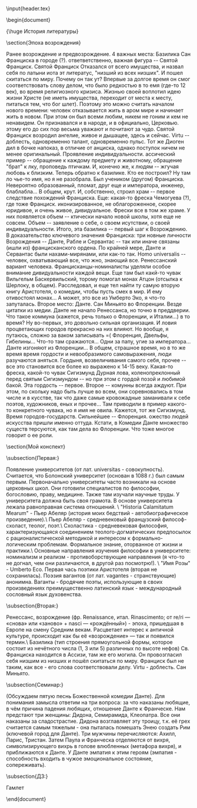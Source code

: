\input{header.tex}

\begin{document}

{\huge История литературы}

\section{Эпоха возрождения}

Ранее возрождение и предвозрождение. 4 важных места:
Базилика Сан Франциска в городе (?). ответветственно,   важная фигура -- Святой Франциск.
Святой Франциск
Отказался от всего имущества, и назвал себя по латыни   иота эт литератус, "низший из всех
низших". И пошел скитаться по миру. Почему он так ут?   Впервые за долгое время он смог
соответствовать слову делом, что было редкостью в то   емя (где-то 12 век), во время
религиозного кризиса. Жизнью своей воплотил идею жизни    Христе (не иметь имущества,
переходит от места к месту, питаться тем, что бог   шлет). Поэтому это можно считать
началом нового времени: человек отказывается жить в   аром мире и начинает жить в
новом. При этом он был всеми любим, никем не гоним и   кем не ненавидем. Он
признавался и в народе, и в официально, Церковью. этому   его до сих пор весьма уважают
и почитают за чудо. Святой Франциск возродил ангелие,   живое и дышащее, здесь и сейчас.
Virtu -- доблесть, одновременно талант, одновременно   пульс.
Тот же Диоген дил в бочке напоказ, в отличие от   анциска, однако поступок ничем не
менее оригинальный. Проявление индивидуальности.   ассический пример -- обращение к
каждому предмету и животному, обращение "брат" к лку,   проповедь птичкам. И, конечно
же, к людям -- жгучая любовь к близким.
Теперь обратно к базилике. Кто ее построил? Ну там ло   чье-то имя, но я не разобрала. Был
учеником (другом) Франциска. Невероятно образованный,   пломат, друг еще и императора,
инженер, блаблабла... В общем, крут. И, собственно,   строил храм -- первое следствие
похождений Франциска.
Еще: какая-то фреска Чемогуева (?), где тоже Франциск.    иконизированное, не
облагороженное, скорее юридивое, и очень живое,   дивидуальное.
Фрески все в том же храме. У них появляется объем --   ктически начало новой школы, хотя
еще не совсем. Объем -- заявление о себе, о своем   исутствии, о своей индивидуальности.
Итого, эта базилика -- первый шаг к Возрождению.
В доказательство ключевого значения Франциска: три   новные личности Возрождения --
Данте, Рабле и Сервантас -- так или иначе связаны (ишли   из) францисканского ордена. По
крайней мере, Данте и Сервантас были нахами-мирянами,   или как-то так.
Homo universalis -- человек, охватывающий все, что жно,   знающий все. Ренессанский
вариант человека.
Францисканцы-номиналисты уделяли особое внимание   дивидуальности каждой вещи.
Еще там был какй-то чувак Вильгельм Баскервильский,   торому помогал монах Атцон
(отсылка к Шерлоку, в общем). Расследовал, и еще тел   найти ту самую вторую книгу
Аристотеля, о комедии, чтобы пусть смех в мир. И ему   отивостоял монах... А может, это все
из Умберто Эко, я что-то запуталась.
Второе место:
Данте. Сан Миньято во Флоренции. Везде цитатки из медии.
Данте не начало Ренессанса, но точно в преддверии.
Что такое коммуна (кажется, речь только о Флоренции, и   Италии...) в то время? Ну
во-первых, это довольно сильная организация. И ловия   процветающих городов прекрасно
на них влияют. Но вообще, я путаюсь, сложно за ваком   записывать =( Флоренция, Двельфы,
Гибелины... Что-то там сражаются... Одни за папу, угие   за императора... Данте изгоняют из
Флоренции... В общем, страшное время, но в то же время    время гордости и
невообразимого самовыражения, люди разучаются аняться.   Гордыня, возвеличивания
самого себя, прочее -- все это становится все более ко   выражено к 14-15 веку.
Какая-то фреска, какой-то чувак Сигизмунд Дурная лова,   коленопреклонный перед святым
Сигизмундом -- но при этом с гордой позой и любимой   бакой.
Эта гордость -- первое. Второе -- комунны всегда   аждуют. При этом, по скольку надо быть
лучше во всем, они соревновались в том числе и в   кусстве, так что даже самые
кровожадные заманивали к себе поэтов, художников, еных   и прочее... Там приводили в
пример какого-то конкретного чувака, но я имя не овила.   Кажется, тот же Сигизмунд.
Время городов-государств. Сильнейшее -- Флоренция.   ожество людей искусства пришли
именно оттуда.
Кстати, в Комедии Данте множество существ терсуются,   как там дела во Флоренции. Что
тоже многое говорит о ее роли.

\section{Мой конспект}

\subsection{Первая:}

Появление университетов (от лат. universitas - совокупность). Считается, что Болонский университет (основан в 1088 г.) был самым первым. Первоначально университеты часто возникали на основе церковных школ. Они готовили специалистов по философии, богословию, праву, медицине. Также там изучали научные труды. У университета должна быть своя грамота. В основе университета лежала равноправная система отношений. \\
"Historia Calamitatum Mearum" - Пьер Абеляр (история моих бедствий - автобиографическое произведение).\\
Пьер Абеляр - средневековый французский философ-схоласт, теолог, поэт.\\
Схоластика - средневековая философия, характеризующаяся соединением теолого-догматических предпосылок с рационалистической методикой и интересом к формально-логическим проблемам. Формальное знание, оторванное от жизни и практики.\\
Основные направления изучения философии в университете: номинализм и реализм - противоборствующие направления (я что-то не догнал, чем они различаются, в другой раз посмотрю!). \\
"Имя Розы" - Umberto Eco. Первая чась поэтики Аристотеля (вторая не сохранилась). Поэзия вагантов (от лат. vagantes - странствующие) анонимна. Ваганты - бродячие поэты, использующие в своих произведениях преимущественно латинский язык - международный сословный язык духовенства.

\subsection{Вторая:}

Ренессанс, возрождение (фр. Renaissance, итал. Rinascimento; от re/ri — «снова» или «заново» + nasci — «рождённый») - эпоха, пришедшая в Европе на смену Средним векам. Расцветает интерес к античной культуре, происходит как бы её «возрождение» — так и появился термин.\\
Базилика (тип строения прямоугольной формы, которое состоит из нечётного числа (1, 3 или 5) различных по высоте нефов) Св. Франциска находится в Ассизи, там же его могила. Он провозгласил себя низшим из низших и пошёл скитаться по миру. Франциск был не таким, как все - его слова соответствовали делу. Virtu - доблесть. Сан Миньято.

\subsection{Семинар:}

(Обсуждаем пятую песнь Божественной комедии Данте). Для понимания замысла ответим на три вопроса: за что наказаны любящие, в чём причина падения любящих, отношение Данте к Франческе. Нам предстают три женщины: Дидона, Семирамида, Клеопатра. Все они наказаны за сладострастие. Дидона возглавляет эту троицу, т.к. её грех считается самым тяжелым - она пыталась помешать Энею создать Рим (ключевой город для Данте). Три мужчины перечисляются: Ахилл, Парис, Тристан. Затем Паула и Франческа отделяются от вихря, символизирующего вихрь в голове влюбленных (метафора вихря), и приближаются к Данте. У Данте эмпатия к этим героям (эмпатия - способность входить в чужое эмоциональное состояние, сопереживать).

\subsection{ДЗ:}

Гамлет

\end{document}